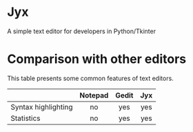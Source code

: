 # Jyx
A simple text editor for developers in Python/Tkinter

# Comparison with other editors
This table presents some common features of text editors.

|                     | Notepad | Gedit |  Jyx  |
|---------------------|:-------:|:-----:|:-----:|
| Syntax highlighting |    no   |  yes  |  yes  |
| Statistics          |    no   |  yes  |  yes  |
